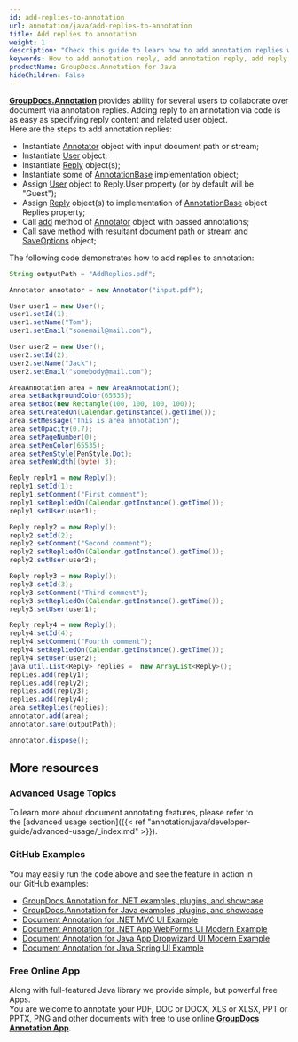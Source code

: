 ```yaml
---
id: add-replies-to-annotation
url: annotation/java/add-replies-to-annotation
title: Add replies to annotation
weight: 1
description: "Check this guide to learn how to add annotation replies when collaborate over document using GroupDocs.Annotation for Java API."
keywords: How to add annotation reply, add annotation reply, add reply, reply to annotation
productName: GroupDocs.Annotation for Java
hideChildren: False
---
```

[**GroupDocs.Annotation**](https://products.groupdocs.com/annotation/java) provides ability for several users to collaborate over document via annotation replies. Adding reply to an annotation via code is as easy as specifying reply content and related user object.  
Here are the steps to add annotation replies:

*   Instantiate [Annotator](https://apireference.groupdocs.com/java/annotation/com.groupdocs.annotation/Annotator) object with input document path or stream;
*   Instantiate [User](https://apireference.groupdocs.com/java/annotation/com.groupdocs.annotation.models/User) object;
*   Instantiate [Reply](https://apireference.groupdocs.com/java/annotation/com.groupdocs.annotation.models/Reply) object(s);
*   Instantiate some of [AnnotationBase](https://apireference.groupdocs.com/java/annotation/com.groupdocs.annotation.models.annotationmodels/AnnotationBase) implementation object;
*   Assign [User](https://apireference.groupdocs.com/java/annotation/com.groupdocs.annotation.models/User) object to Reply.User property (or by default will be "Guest");
*   Assign [Reply](https://apireference.groupdocs.com/java/annotation/com.groupdocs.annotation.models/Reply) object(s) to implementation of [AnnotationBase](https://apireference.groupdocs.com/java/annotation/com.groupdocs.annotation.models.annotationmodels/AnnotationBase) object Replies property;
*   Call [add](https://apireference.groupdocs.com/java/annotation/com.groupdocs.annotation/Annotator#add(com.groupdocs.annotation.models.annotationmodels.AnnotationBase)) method of [Annotator](https://apireference.groupdocs.com/java/annotation/com.groupdocs.annotation/Annotator) object with passed annotations;
*   Call [save](https://apireference.groupdocs.com/java/annotation/com.groupdocs.annotation/Annotator#save(java.io.InputStream)) method with resultant document path or stream and [SaveOptions](https://apireference.groupdocs.com/java/annotation/com.groupdocs.annotation.options.export/SaveOptions) object;
    
The following code demonstrates how to add replies to annotation:

```java
String outputPath = "AddReplies.pdf";

Annotator annotator = new Annotator("input.pdf");

User user1 = new User();
user1.setId(1);
user1.setName("Tom");
user1.setEmail("somemail@mail.com");

User user2 = new User();
user2.setId(2);
user2.setName("Jack");
user2.setEmail("somebody@mail.com");

AreaAnnotation area = new AreaAnnotation();
area.setBackgroundColor(65535);
area.setBox(new Rectangle(100, 100, 100, 100));
area.setCreatedOn(Calendar.getInstance().getTime());
area.setMessage("This is area annotation");
area.setOpacity(0.7);
area.setPageNumber(0);
area.setPenColor(65535);
area.setPenStyle(PenStyle.Dot);
area.setPenWidth((byte) 3);

Reply reply1 = new Reply();
reply1.setId(1);
reply1.setComment("First comment");
reply1.setRepliedOn(Calendar.getInstance().getTime());
reply1.setUser(user1);

Reply reply2 = new Reply();
reply2.setId(2);
reply2.setComment("Second comment");
reply2.setRepliedOn(Calendar.getInstance().getTime());
reply2.setUser(user2);

Reply reply3 = new Reply();
reply3.setId(3);
reply3.setComment("Third comment");
reply3.setRepliedOn(Calendar.getInstance().getTime());
reply3.setUser(user1);

Reply reply4 = new Reply();
reply4.setId(4);
reply4.setComment("Fourth comment");
reply4.setRepliedOn(Calendar.getInstance().getTime());
reply4.setUser(user2);
java.util.List<Reply> replies =  new ArrayList<Reply>();
replies.add(reply1);
replies.add(reply2);
replies.add(reply3);
replies.add(reply4);
area.setReplies(replies);
annotator.add(area);
annotator.save(outputPath);

annotator.dispose();
```

## More resources
### Advanced Usage Topics
To learn more about document annotating features, please refer to the [advanced usage section]({{< ref "annotation/java/developer-guide/advanced-usage/_index.md" >}}).

### GitHub Examples
You may easily run the code above and see the feature in action in our GitHub examples:

*   [GroupDocs.Annotation for .NET examples, plugins, and showcase](https://github.com/groupdocs-annotation/GroupDocs.Annotation-for-.NET)
*   [GroupDocs.Annotation for Java examples, plugins, and showcase](https://github.com/groupdocs-annotation/GroupDocs.Annotation-for-Java)
*   [Document Annotation for .NET MVC UI Example](https://github.com/groupdocs-annotation/GroupDocs.Annotation-for-.NET-MVC)
*   [Document Annotation for .NET App WebForms UI Modern Example](https://github.com/groupdocs-annotation/GroupDocs.Annotation-for-.NET-WebForms)
*   [Document Annotation for Java App Dropwizard UI Modern Example](https://github.com/groupdocs-annotation/GroupDocs.Annotation-for-Java-Dropwizard)
*   [Document Annotation for Java Spring UI Example](https://github.com/groupdocs-annotation/GroupDocs.Annotation-for-Java-Spring)

### Free Online App
Along with full-featured Java library we provide simple, but powerful free Apps.  
You are welcome to annotate your PDF, DOC or DOCX, XLS or XLSX, PPT or PPTX, PNG and other documents with free to use online **[GroupDocs Annotation App](https://products.groupdocs.app/annotation)**.

